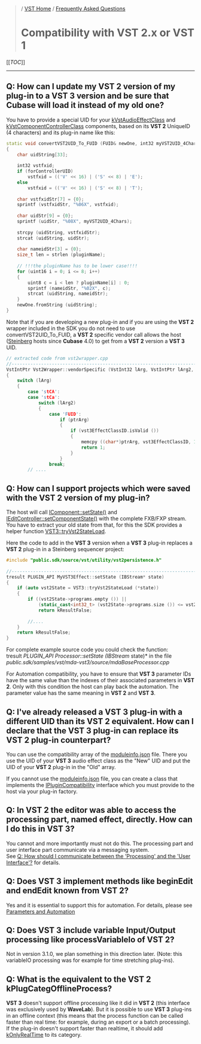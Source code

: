 >/ [VST Home](../) / [Frequently Asked Questions](Index.md)
>
># Compatibility with VST 2.x or VST 1

[[_TOC_]]

---

## Q: How can I update my VST 2 version of my plug-in to a VST 3 version and be sure that Cubase will load it instead of my old one?

You have to provide a special UID for your [kVstAudioEffectClass](https://steinbergmedia.github.io/vst3_doc/vstinterfaces/ivstaudioprocessor_8h.html#ae55c95a44e931e1cd78998c94bc65ee1) and [kVstComponentControllerClass](https://steinbergmedia.github.io/vst3_doc/vstinterfaces/ivsteditcontroller_8h.html#a49d6f6f53c7630ea334474e9998c0a99) components, based on its **VST 2** UniqueID (4 characters) and its plug-in name like this:

``` c++
static void convertVST2UID_To_FUID (FUID& newOne, int32 myVST2UID_4Chars, const char* pluginName, bool forControllerUID = false)
{
    char uidString[33];
 
    int32 vstfxid;
    if (forControllerUID)
        vstfxid = (('V' << 16) | ('S' << 8) | 'E');
    else
        vstfxid = (('V' << 16) | ('S' << 8) | 'T');
 
    char vstfxidStr[7] = {0};
    sprintf (vstfxidStr, "%06X", vstfxid);
 
    char uidStr[9] = {0};
    sprintf (uidStr, "%08X", myVST2UID_4Chars);
 
    strcpy (uidString, vstfxidStr);
    strcat (uidString, uidStr);
 
    char nameidStr[3] = {0};
    size_t len = strlen (pluginName);
 
    // !!!the pluginName has to be lower case!!!!
    for (uint16 i = 0; i <= 8; i++)
    {
        uint8 c = i < len ? pluginName[i] : 0;
        sprintf (nameidStr, "%02X", c);
        strcat (uidString, nameidStr);
    }
    newOne.fromString (uidString);
}
```

Note that if you are developing a new plug-in and if you are using the **VST 2** wrapper included in the SDK you do not need to use convertVST2UID_To_FUID, a **VST 2** specific vendor call allows the host ([Steinberg](https://www.steinberg.net/) hosts since **Cubase** 4.0) to get from a **VST 2** version a **VST 3** UID.

``` c++
// extracted code from vst2wrapper.cpp
//-----------------------------------------------------------------------------
VstIntPtr Vst2Wrapper::vendorSpecific (VstInt32 lArg, VstIntPtr lArg2, void* ptrArg, float floatArg)
{
    switch (lArg)
    {
        case 'stCA':
        case 'stCa':
            switch (lArg2)
            {
                case 'FUID':
                    if (ptrArg)
                    {
                        if (vst3EffectClassID.isValid ())
                        {
                            memcpy ((char*)ptrArg, vst3EffectClassID, 16);
                            return 1;
                        }
                    }
                break;
        // ....
```

## Q: How can I support projects which were saved with the VST 2 version of my plug-in?

The host will call [IComponent::setState()](https://steinbergmedia.github.io/vst3_doc/vstinterfaces/classSteinberg_1_1Vst_1_1IComponent.html#a77ac39bcc5c4b15818b1a87de2573805) and [IEditController::setComponentState()](https://steinbergmedia.github.io/vst3_doc/vstinterfaces/classSteinberg_1_1Vst_1_1IEditController.html#a4c2e1cafd88143fda2767a9c7ba5d48f) with the complete FXB/FXP stream. You have to extract your old state from that, for this the SDK provides a helper function [VST3::tryVst2StateLoad](https://steinbergmedia.github.io/vst3_doc/vstsdk/namespaceVST3.html#aadc6b99109a9b056a0176f49f9220822).

Here the code to add in the **VST 3** version when a **VST 3** plug-in replaces a **VST 2** plug-in in a Steinberg sequencer project:

``` c++
#include "public.sdk/source/vst/utility/vst2persistence.h"
 
//------------------------------------------------------------------------
tresult PLUGIN_API MyVST3Effect::setState (IBStream* state)
{
    if (auto vst2State = VST3::tryVst2StateLoad (*state))
    {
        if ((vst2State->programs.empty ()) ||
            (static_cast<int32_t> (vst2State->programs.size ()) <= vst2State->currentProgram))
            return kResultFalse;
 
        //....
    }
    return kResultFalse;
}
```

For complete example source code you could check the function:\
tresult *PLUGIN_API Processor::setState (IBStream* state)* in the file *public.sdk/samples/vst/mda-vst3/source/mdaBaseProcessor.cpp*

For Automation compatibility, you have to ensure that **VST 3** parameter IDs have the same value than the indexes of their associated parameters in **VST 2**. Only with this condition the host can play back the automation. The parameter value has the same meaning in **VST 2** and **VST 3**.

## Q: I've already released a VST 3 plug-in with a different UID than its VST 2 equivalent. How can I declare that the VST 3 plug-in can replace its VST 2 plug-in counterpart?

You can use the compatibility array of the [moduleinfo.json](../Technical+Documentation/VST+Module+Architecture/ModuleInfo-JSON.md) file.
There you use the UID of your **VST 3** audio effect class as the "New" UID and put the UID of your **VST 2** plug-in in the "Old" array.

If you cannot use the [moduleinfo.json](../Technical+Documentation/VST+Module+Architecture/ModuleInfo-JSON.md) file, you can create a class that implements the [IPluginCompatibility](../Technical+Documentation/Change+History/3.7.5/ModuleInfo.md) interface which you must provide to the host via your plug-in factory.

## Q: In VST 2 the editor was able to access the processing part, named effect, directly. How can I do this in VST 3?

You cannot and more importantly must not do this. The processing part and user interface part communicate via a messaging system.\
See [Q: How should I communicate between the 'Processing' and the 'User Interface'?](#q-how-should-i-communicate-between-the-processing-and-the-user-interface) for details.

## Q: Does VST 3 implement methods like beginEdit and endEdit known from VST 2?

Yes and it is essential to support this for automation. For details, please see [Parameters and Automation](../Technical+Documentation/Parameters+Automation/Index.md)

## Q: Does VST 3 include variable Input/Output processing like processVariableIo of VST 2?

Not in version 3.1.0, we plan something in this direction later. (Note: this variableIO processing was for example for time stretching plug-ins).

## Q: What is the equivalent to the VST 2 kPlugCategOfflineProcess?

**VST 3** doesn't support offline processing like it did in **VST 2** (this interface was exclusively used by **WaveLab**). But it is possible to use **VST 3** plug-ins in an offline context (this means that the process function can be called faster than real time: for example, during an export or a batch processing). If the plug-in doesn't support faster than realtime, it should add [kOnlyRealTime](https://steinbergmedia.github.io/vst3_doc/vstinterfaces/group__plugType.html#gae58eb0aafa16197f12c1a61428fd5584) to its category.
